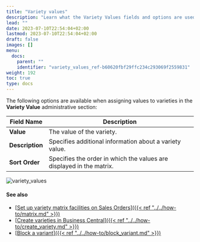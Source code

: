 ```yaml
---
title: "Variety values"
description: "Learn what the Variety Values fields and options are used for."
lead: ""
date: 2023-07-10T22:54:04+02:00
lastmod: 2023-07-10T22:54:04+02:00
draft: false
images: []
menu:
  docs:
    parent: ""
    identifier: "variety_values_ref-b60620fbf29ffc234c293069f2559831"
weight: 192
toc: true
type: docs
---
```


The following options are available when assigning values to varieties in the **Variety Value** administrative section:

| Field Name      | Description |
| ----------- | ----------- |
| **Value**       | The value of the variety.     |
| **Description**   | Specifies additional information about a variety value.   |
| **Sort Order**  | Specifies the order in which the values are displayed in the matrix.  |


![variety_values](variety_values.png)

#### See also

- [<ins>Set up variety matrix facilities on Sales Orders<ins>]({{< ref "../../how-to/matrix.md" >}})
- [<ins>Create varieties in Business Central<ins>]({{< ref "../../how-to/create_variety.md" >}})
- [<ins>Block a variant<ins>]({{< ref "../../how-to/block_variant.md" >}})